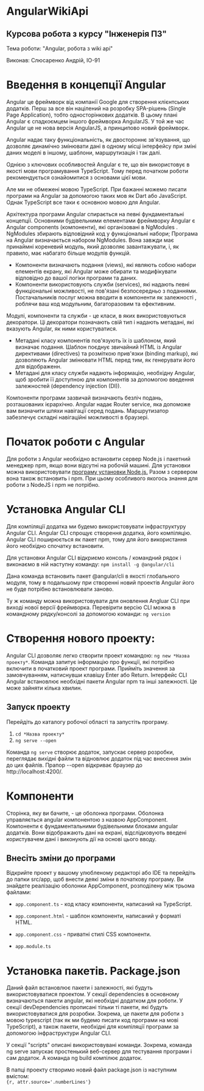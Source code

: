 # AngularWikiApi
## Курсова робота з курсу "Інженерія ПЗ"

Тема роботи: "Angular, робота з wiki api"

Виконав: Слюсаренко Андрій, ІО-91

# Введення в концепції Angular
Angular це фреймворк від компанії Google для створення клієнтських додатків. Перш за все він націлений на розробку SPA-рішень (Single Page Application), тобто односторінкових додатків. В цьому плані Angular є спадкоємцем іншого фреймворка AngularJS. У той же час Angular це не нова версія AngularJS, а принципово новий фреймворк.

Angular надає таку функціональність, як двостороннє зв'язування, що дозволяє динамічно змінювати дані в одному місці інтерфейсу при зміні даних моделі в іншому, шаблони, маршрутизація і так далі.

Однією з ключових особливостей Angular є те, що він використовує в якості мови програмування TypeScript. Тому перед початком роботи рекомендується ознайомитися з основами цієї мови.

Але ми не обмежені мовою TypeScript. При бажанні можемо писати програми на Angular за допомогою таких мов як Dart або JavaScript. Однак TypeScript все таки є основною мовою для Angular.

Архітектура програми Angular спирається на певні фундаментальні концепції. Основними будівельними елементами фреймворку Angular є Angular components (компоненти), які організовані в NgModules . NgModules збирають відповідний код у функціональні набори; Програма на Angular визначається набором NgModules. Вона завжди має принаймні кореневий модуль, який дозволяє завантажувати, і, як правило, має набагато більше модулів функцій.

* Компоненти визначають подання (views), які являють собою набори елементів екрану, які Angular може обирати та модифікувати відповідно до вашої логіки програми та даних.
* Компоненти використовують служби (services), які надають певні функціональні можливості, не пов'язані безпосередньо з поданнями. Постачальників послуг можна вводити в компоненти як залежності , роблячи ваш код модульним, багаторазовим та ефективним.

Модулі, компоненти та служби - це класи, в яких використовуються декоратори. Ці декоратори позначають свій тип і надають метадані, які вказують Angular, як ними користуватися.

* Метадані класу компонентів пов'язують їх із шаблоном, який визначає подання. Шаблон поєднує звичайний HTML із Angular директивами (directives) та розміткою прив'язки (binding markup), які дозволяють Angular змінювати HTML перед тим, як генерувати його для відображенн.
* Метадані для класу служби надають інформацію, необхідну Angular, щоб зробити її доступною для компонентів за допомогою введення залежностей (dependency injection (DI)).

Компоненти програми зазвичай визначають безліч подань, розташованих ієрархічно. Angular надає Router service, яка допоможе вам визначити шляхи навігації серед подань. Маршрутизатор забезпечує складні навігаційні можливості в браузері.

# Початок роботи c Angular
Для роботи з Angular необхідно встановити сервер Node.js і пакетний менеджер npm, якщо вони відсутні на робочій машині. Для установки можна використовувати [програму установки Node.js.](https://nodejs.org/en/) Разом з сервером вона також встановить і npm. При цьому особливого якогось знання для роботи з NodeJS і npm не потрібно.

# Установка Angular CLI
Для компіляції додатка ми будемо використовувати інфраструктуру Angular CLI. Angular CLI спрощує створення додатка, його компіляцію. Angular CLI поширюється як пакет npm, тому для його використання його необхідно спочатку встановити. 

Для установки Angular CLI відкриємо консоль / командний рядок і виконаємо в ній наступну команду: `npm install -g @angular/cli`

Дана команда встановить пакет @angular/cli в якості глобального модуля, тому в подальшому при створенні новий проектів Angular його не буде потрібно встановлювати заново.

Ту ж команду можна використовувати для оновлення Angluar CLI при виході нової версії фреймворка. Перевірити версію CLI можна в командному рядку/консолі за допомогою команди: `ng version`

# Створення нового проекту: 
Angular CLI дозволяє легко створити проект командою: `ng new *Назва проекту*`. Команда запитує інформацію про функції, які потрібно включити в початковий проект програми. Прийміть значення за замовчуванням, натиснувши клавішу Enter або Return. Інтерфейс CLI Angular встановлює необхідні пакети Angular npm та інші залежності. Це може зайняти кілька хвилин.

## Запуск проекту
Перейдіть до каталогу робочої області та запустіть програму.
1. `cd *Назва проекту*` 
2. `ng serve --open `

Команда `ng serve` створює додаток, запускає сервер розробки, переглядає вихідні файли та відновлює додаток під час внесення змін до цих файлів.
Прапор --open відкриває браузер до http://localhost:4200/.


# Компоненти
Сторінка, яку ви бачите, - це оболонка програми. Оболонка управляється angular компонентою з назвою AppComponent.
Компоненти є фундаментальними будівельними блоками angular додатків. Вони відображають дані на екрані, відслідковують введені користувачем дані і виконують дії на основі цього вводу.

## Внесіть зміни до програми
Відкрийте проект у вашому улюбленому редакторі або IDE та перейдіть до папки src/app, щоб внести деякі зміни в початкову програму.
Ви знайдете реалізацію оболонки AppComponent, розподілену між трьома файлами:
* `app.component.ts` - код класу компоненти, написаний на TypeScript.
* `app.component.html` - шаблон компоненти, написаний у форматі HTML.
* `app.component.css` - приватні стилі CSS компоненти.

* `app.module.ts`

# Установка пакетів. Package.json
Даний файл встановлює пакети і залежності, які будуть використовуватися проектом. У секції dependencies в основному визначаються пакети angular, які необхідні додатком для роботи. У секції devDependencies прописані тільки ті пакети, які будуть використовуватися для розробки. Зокрема, це пакети для роботи з мовою typescript (так як ми будемо писати код програми на мові TypeScript), а також пакети, необхідні для компіляції програми за допомогою інфраструктури Angular CLI.

У секції "scripts" описані використовувані команди. Зокрема, команда ng serve запускає простенький веб-сервер для тестування програми і сам додаток. А команда ng build компілює додаток.

В папці проекту створимо новий файл package.json із наступним вмістом:  
```{r, attr.source='.numberLines'}```


